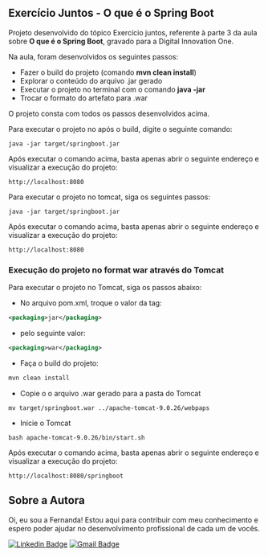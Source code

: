 <h2>Exercício Juntos - O que é o Spring Boot</h2>


Projeto desenvolvido do tópico Exercício juntos, referente à parte 3 da aula sobre  **O que é o Spring Boot**, gravado para a Digital Innovation One.

Na aula, foram desenvolvidos os seguintes passos:

* Fazer o build do projeto (comando **mvn clean install**)
* Explorar o conteúdo do arquivo .jar gerado
* Executar o projeto no terminal com o comando **java -jar**
* Trocar o formato do artefato para .war

O projeto consta com todos os passos desenvolvidos acima.

Para executar o projeto no após o build, digite o seguinte comando:

```shell script
java -jar target/springboot.jar 
```

Após executar o comando acima, basta apenas abrir o seguinte endereço e visualizar a execução do projeto:

```
http://localhost:8080
```

Para executar o projeto no tomcat, siga os seguintes passos:

```shell script
java -jar target/springboot.jar 
```

Após executar o comando acima, basta apenas abrir o seguinte endereço e visualizar a execução do projeto:

```
http://localhost:8080
```

<h3>Execução do projeto no format war através do Tomcat</h3>

Para executar o projeto no Tomcat, siga os passos abaixo:

* No arquivo pom.xml, troque o valor da tag:

```xml
<packaging>jar</packaging>
```

* pelo seguinte valor:

```xml
<packaging>war</packaging>
```

* Faça o build do projeto:

```xml
mvn clean install
```

* Copie o o arquivo .war gerado para a pasta do Tomcat

```shell script
mv target/springboot.war ../apache-tomcat-9.0.26/webpaps
```

* Inicie o Tomcat

```shell script
bash apache-tomcat-9.0.26/bin/start.sh
```

Após executar o comando acima, basta apenas abrir o seguinte endereço e visualizar a execução do projeto:

```
http://localhost:8080/springboot
```

## Sobre a Autora
Oi, eu sou a Fernanda! Estou aqui para contribuir com meu conhecimento e espero poder ajudar no desenvolvimento profissional de cada um de vocês.

[![Linkedin Badge](https://img.shields.io/badge/-Fernanda_Maki_Hirose-blue?style=flat-square&logo=Linkedin&logoColor=white&link=https://www.linkedin.com/in/fernanda-maki-hirose-801117208/)](https://www.linkedin.com/in/fernanda-maki-hirose-801117208/)  [![Gmail Badge](https://img.shields.io/badge/-femahi2020@gmail.com-c14438?style=flat-square&logo=Gmail&logoColor=white&link=mailto:femahi2020@gmail.com)](mailto:femahi2020@gmail.com)







